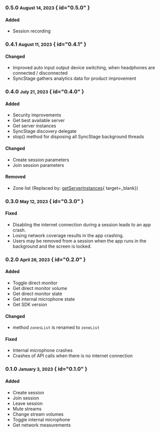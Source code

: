 ### 0.5.0 <small>August 14, 2023</small> { id="0.5.0" }

#### Added

* Session recording
### 0.4.1 <small>August 11, 2023</small> { id="0.4.1" }
#### Changed

* Improved auto input output device switching, when headphones are connected / disconnected
* SyncStage gathers analytics data for product improvement

### 0.4.0 <small>July 21, 2023</small> { id="0.4.0" }

#### Added

* Security improvements
* Get best available server
* Get server instances
* SyncStage discovery delegate
* stop() method for disposing all SyncStage background threads

#### Changed

* Create session parameters
* Join session parameters

#### Removed

* Zone list (Replaced by: [getServerInstances](../sdk-methods/#get-server-instances){ target=_blank})


### 0.3.0 <small>May 12, 2023</small> { id="0.3.0" }

#### Fixed

* Disabling the internet connection during a session leads to an app crash.
* Losing network coverage results in the app crashing.
* Users may be removed from a session when the app runs in the background and the screen is locked.

### 0.2.0 <small>April 26, 2023</small> { id="0.2.0" }
#### Added

* Toggle direct monitor
* Get direct monitor volume
* Get direct monitor state
* Get internal microphone state
* Get SDK version

#### Changed
* method `zonesList` is renamed to `zoneList`

#### Fixed
* Internal microphone crashes
* Crashes of API calls when there is no internet connection

### 0.1.0 <small>January 3, 2023</small> { id="0.1.0" }
#### Added

* Create session
* Join session
* Leave session
* Mute streams
* Change stream volumes
* Toggle internal microphone
* Get network measurements
